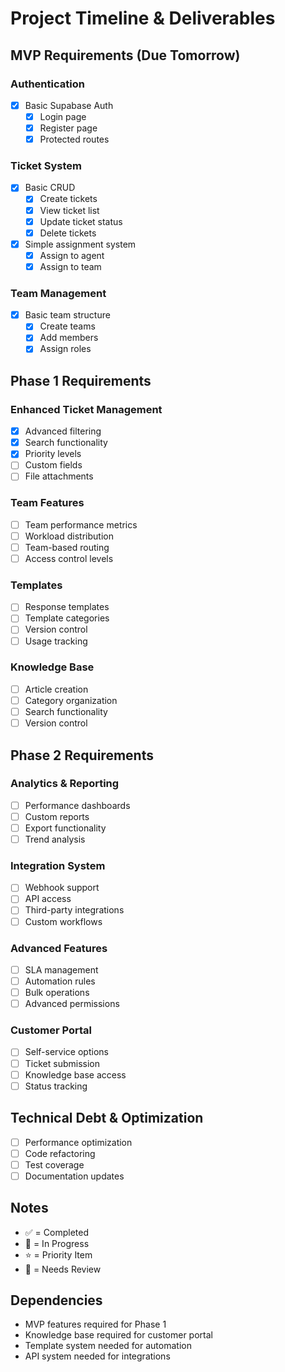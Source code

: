 # Project Timeline & Deliverables

## MVP Requirements (Due Tomorrow)

### Authentication

- [x] Basic Supabase Auth
  - [x] Login page
  - [x] Register page
  - [x] Protected routes

### Ticket System

- [x] Basic CRUD
  - [x] Create tickets
  - [x] View ticket list
  - [x] Update ticket status
  - [x] Delete tickets
- [x] Simple assignment system
  - [x] Assign to agent
  - [x] Assign to team

### Team Management

- [x] Basic team structure
  - [x] Create teams
  - [x] Add members
  - [x] Assign roles

## Phase 1 Requirements

### Enhanced Ticket Management

- [x] Advanced filtering
- [x] Search functionality
- [x] Priority levels
- [ ] Custom fields
- [ ] File attachments

### Team Features

- [ ] Team performance metrics
- [ ] Workload distribution
- [ ] Team-based routing
- [ ] Access control levels

### Templates

- [ ] Response templates
- [ ] Template categories
- [ ] Version control
- [ ] Usage tracking

### Knowledge Base

- [ ] Article creation
- [ ] Category organization
- [ ] Search functionality
- [ ] Version control

## Phase 2 Requirements

### Analytics & Reporting

- [ ] Performance dashboards
- [ ] Custom reports
- [ ] Export functionality
- [ ] Trend analysis

### Integration System

- [ ] Webhook support
- [ ] API access
- [ ] Third-party integrations
- [ ] Custom workflows

### Advanced Features

- [ ] SLA management
- [ ] Automation rules
- [ ] Bulk operations
- [ ] Advanced permissions

### Customer Portal

- [ ] Self-service options
- [ ] Ticket submission
- [ ] Knowledge base access
- [ ] Status tracking

## Technical Debt & Optimization

- [ ] Performance optimization
- [ ] Code refactoring
- [ ] Test coverage
- [ ] Documentation updates

## Notes

- ✅ = Completed
- 🚧 = In Progress
- ⭐ = Priority Item
- 📝 = Needs Review

## Dependencies

- MVP features required for Phase 1
- Knowledge base required for customer portal
- Template system needed for automation
- API system needed for integrations
